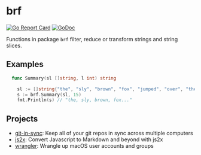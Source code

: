 brf
===

[![Go Report Card](https://goreportcard.com/badge/github.com/jychri/brf)](https://goreportcard.com/report/github.com/jychri/brf) [![GoDoc](https://godoc.org/github.com/jychri/brf?status.svg)](https://godoc.org/github.com/jychri/brf)

Functions in package `brf` filter, reduce or transform strings and string slices. 

## Examples

```go
  func Summary(sl []string, l int) string

	sl := []string{"the", "sly", "brown", "fox", "jumped", "over", "the", "lazy"}
	s := brf.Summary(sl, 15)
	fmt.Println(s) // "the, sly, brown, fox..." 
```

## Projects ## 

- [git-in-sync](https://github.com/jychri/git-in-sync): Keep all of
  your git repos in sync across multiple computers
- [js2x](https://github.com/jychri/js2x): Convert Javascript to Markdown and beyond with js2x
- [wrangler](https://github.com/jychri/wrangler): Wrangle up macOS user accounts and groups
